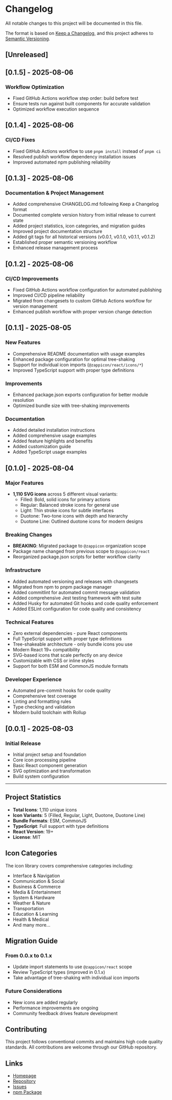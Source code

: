 # Changelog

All notable changes to this project will be documented in this file.

The format is based on [Keep a Changelog](https://keepachangelog.com/en/1.0.0/),
and this project adheres to [Semantic Versioning](https://semver.org/spec/v2.0.0.html).

## [Unreleased]

## [0.1.5] - 2025-08-06

### Workflow Optimization

- Fixed GitHub Actions workflow step order: build before test
- Ensure tests run against built components for accurate validation
- Optimized workflow execution sequence

## [0.1.4] - 2025-08-06

### CI/CD Fixes

- Fixed GitHub Actions workflow to use `pnpm install` instead of `pnpm ci`
- Resolved publish workflow dependency installation issues
- Improved automated npm publishing reliability

## [0.1.3] - 2025-08-06

### Documentation & Project Management

- Added comprehensive CHANGELOG.md following Keep a Changelog format
- Documented complete version history from initial release to current state
- Added project statistics, icon categories, and migration guides
- Improved project documentation structure
- Added git tags for all historical versions (v0.0.1, v0.1.0, v0.1.1, v0.1.2)
- Established proper semantic versioning workflow
- Enhanced release management process

## [0.1.2] - 2025-08-06

### CI/CD Improvements

- Fixed GitHub Actions workflow configuration for automated publishing
- Improved CI/CD pipeline reliability
- Migrated from changesets to custom GitHub Actions workflow for version management
- Enhanced publish workflow with proper version change detection

## [0.1.1] - 2025-08-05

### New Features

- Comprehensive README documentation with usage examples
- Enhanced package configuration for optimal tree-shaking
- Support for individual icon imports (`@zappicon/react/icons/*`)
- Improved TypeScript support with proper type definitions

### Improvements

- Enhanced package.json exports configuration for better module resolution
- Optimized bundle size with tree-shaking improvements

### Documentation

- Added detailed installation instructions
- Added comprehensive usage examples
- Added feature highlights and benefits
- Added customization guide
- Added TypeScript usage examples

## [0.1.0] - 2025-08-04

### Major Features

- **1,110 SVG icons** across 5 different visual variants:
  - Filled: Bold, solid icons for primary actions
  - Regular: Balanced stroke icons for general use
  - Light: Thin stroke icons for subtle interfaces
  - Duotone: Two-tone icons with depth and hierarchy
  - Duotone Line: Outlined duotone icons for modern designs

### Breaking Changes

- **BREAKING**: Migrated package to `@zappicon` organization scope
- Package name changed from previous scope to `@zappicon/react`
- Reorganized package.json scripts for better workflow clarity

### Infrastructure

- Added automated versioning and releases with changesets
- Migrated from npm to pnpm package manager
- Added commitlint for automated commit message validation
- Added comprehensive Jest testing framework with test suite
- Added Husky for automated Git hooks and code quality enforcement
- Added ESLint configuration for code quality and consistency

### Technical Features

- Zero external dependencies - pure React components
- Full TypeScript support with proper type definitions
- Tree-shakeable architecture - only bundle icons you use
- Modern React 19+ compatibility
- SVG-based icons that scale perfectly on any device
- Customizable with CSS or inline styles
- Support for both ESM and CommonJS module formats

### Developer Experience

- Automated pre-commit hooks for code quality
- Comprehensive test coverage
- Linting and formatting rules
- Type checking and validation
- Modern build toolchain with Rollup

## [0.0.1] - 2025-08-03

### Initial Release

- Initial project setup and foundation
- Core icon processing pipeline
- Basic React component generation
- SVG optimization and transformation
- Build system configuration

---

## Project Statistics

- **Total Icons**: 1,110 unique icons
- **Icon Variants**: 5 (Filled, Regular, Light, Duotone, Duotone Line)
- **Bundle Formats**: ESM, CommonJS
- **TypeScript**: Full support with type definitions
- **React Version**: 19+
- **License**: MIT

## Icon Categories

The icon library covers comprehensive categories including:

- Interface & Navigation
- Communication & Social
- Business & Commerce
- Media & Entertainment
- System & Hardware
- Weather & Nature
- Transportation
- Education & Learning
- Health & Medical
- And many more...

## Migration Guide

### From 0.0.x to 0.1.x

- Update import statements to use `@zappicon/react` scope
- Review TypeScript types (improved in 0.1.x)
- Take advantage of tree-shaking with individual icon imports

### Future Considerations

- New icons are added regularly
- Performance improvements are ongoing
- Community feedback drives feature development

## Contributing

This project follows conventional commits and maintains high code quality standards. All contributions are welcome through our GitHub repository.

## Links

- [Homepage](https://zappicon.com)
- [Repository](https://github.com/zappicon/zappicon-react)
- [Issues](https://github.com/zappicon/zappicon-react/issues)
- [npm Package](https://www.npmjs.com/package/@zappicon/react)
